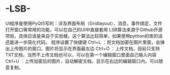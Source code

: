 # -LSB-
UI程序是使用PyQt5写的：涉及界面布局（Gridlayout），消息，事件绑定，文件打开窗口等常用的功能，可以在自己的UI中直接套用
LSB算法来源于Github开源项目，具体应该是来自于实验楼。这个算法比较简单，如果使用python的库的话还能进一步简化代码。
程序设置了快捷键
Ctrl+L ：将文档加密在图片里面，会弹出上传图片的窗口，图片将显示在界面最左边
Ctrl+O ：上传文档，目前只支持TXT文档，当然不上传文档也可以，可以在第一个编辑窗口里面自己输入内容
Ctrl+U ：上传加密后的图片，自动解密文档，显示在右边的编辑窗口内，可以随意复制。
